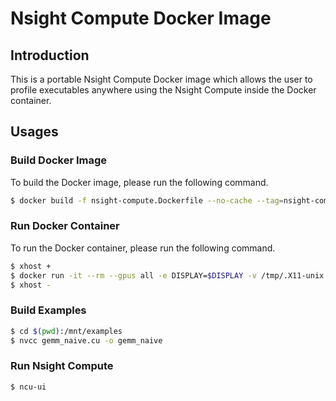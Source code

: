 # Nsight Compute Docker Image

## Introduction

This is a portable Nsight Compute Docker image which allows the user to profile executables anywhere using the Nsight Compute inside the Docker container.

## Usages

### Build Docker Image

To build the Docker image, please run the following command.

```bash
$ docker build -f nsight-compute.Dockerfile --no-cache --tag=nsight-compute:12.0.1 .
```

### Run Docker Container

To run the Docker container, please run the following command.

```bash
$ xhost +
$ docker run -it --rm --gpus all -e DISPLAY=$DISPLAY -v /tmp/.X11-unix:/tmp/.X11-unix --cap-add=SYS_ADMIN --security-opt seccomp=unconfined -v $(pwd):/mnt --network=host nsight-compute:12.0.1
$ xhost -
```

### Build Examples

```bash
$ cd $(pwd):/mnt/examples
$ nvcc gemm_naive.cu -o gemm_naive
```

### Run Nsight Compute

```bash
$ ncu-ui
```
